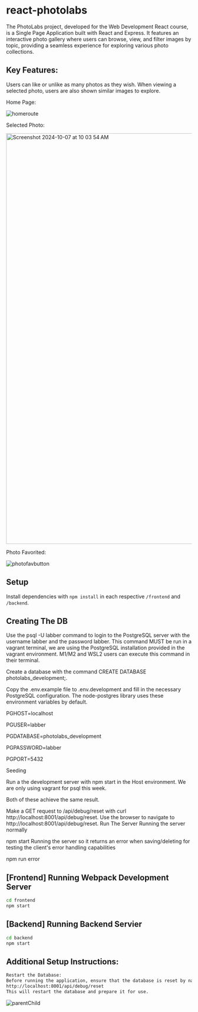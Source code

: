 
# react-photolabs

The PhotoLabs project, developed for the Web Development React course, is a Single Page Application built with React and Express. It features an interactive photo gallery where users can browse, view, and filter images by topic, providing a seamless experience for exploring various photo collections.


## Key Features:


Users can like or unlike as many photos as they wish.
When viewing a selected photo, users are also shown similar images to explore.







Home Page:

![homeroute](https://github.com/user-attachments/assets/8636d9ab-adad-4145-bd2e-ae34b00d024b)




Selected Photo:


<img width="1114" alt="Screenshot 2024-10-07 at 10 03 54 AM" src="https://github.com/user-attachments/assets/510c9a6e-ba9d-485a-88dd-7825ff0897aa">




Photo Favorited: 

![photofavbutton](https://github.com/user-attachments/assets/27dcb93f-028b-42fb-9b17-0ff086efae14)


## Setup

Install dependencies with `npm install` in each respective `/frontend` and `/backend`.

## Creating The DB
Use the psql -U labber command to login to the PostgreSQL server with the username labber and the password labber. This command MUST be run in a vagrant terminal, we are using the PostgreSQL installation provided in the vagrant environment. M1/M2 and WSL2 users can execute this command in their terminal.

Create a database with the command CREATE DATABASE photolabs_development;.

Copy the .env.example file to .env.development and fill in the necessary PostgreSQL configuration. The node-postgres library uses these environment variables by default.

PGHOST=localhost

PGUSER=labber

PGDATABASE=photolabs_development

PGPASSWORD=labber

PGPORT=5432

Seeding

Run a the development server with npm start in the Host environment. We are only using vagrant for psql this week.

Both of these achieve the same result.

Make a GET request to /api/debug/reset with curl http://localhost:8001/api/debug/reset.
Use the browser to navigate to http://localhost:8001/api/debug/reset.
Run The Server
Running the server normally

npm start
Running the server so it returns an error when saving/deleting for testing the client's error handling capabilities

npm run error


## [Frontend] Running Webpack Development Server

```sh
cd frontend
npm start
```

## [Backend] Running Backend Servier


```sh
cd backend
npm start
```


## Additional Setup Instructions:
```sh
Restart the Database:
Before running the application, ensure that the database is reset by navigating to:
http://localhost:8001/api/debug/reset
This will restart the database and prepare it for use.
```



![parentChild](https://github.com/user-attachments/assets/5ded6a52-171a-43ba-a1f5-afdcc58ed3bf)






